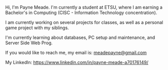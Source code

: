 Hi, I'm Payne Meade. I'm currently a student at ETSU, where I am earning a Bachelor's in Computing (CISC - Information Technology concentration).

I am currently working on several projects for classes, as well as a personal game project with my siblings.

I'm currently learning about databases, PC setup and maintenance, and Server Side Web Prog.

If you would like to reach me, my email is: meadepayne@gmail.com

My LinkedIn: https://www.linkedin.com/in/payne-meade-a70176149/

